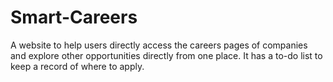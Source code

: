 # Smart-Careers
A website to help users directly access the careers pages of companies and explore other opportunities directly from one place. It has a to-do list to keep a record of where to apply.
